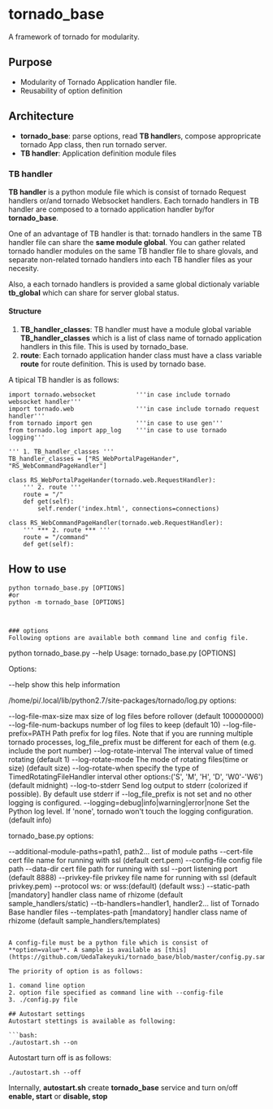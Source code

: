 # tornado_base
A framework of tornado for modularity.

## Purpose
* Modularity  of Tornado Application handler file.
* Reusability of option definition

## Architecture
* **tornado_base**: parse options, read **TB handler**s, compose appropricate tornado App class, then run tornado server.  
* **TB handler**: Application definition module files

### TB handler
**TB handler** is a python module file which is consist of tornado Request handlers or/and tornado Websocket handlers. Each tornado handlers in TB handler are composed to a tornado application handler by/for **tornado_base**.

One of an advantage of TB handler is that: tornado handlers in the same TB handler file can share the **same module global**. You can gather related tornado handler modules on the same TB handler file to share glovals, and separate non-related tornado handlers into each TB handler files as your necesity.

Also, a each tornado handlers is provided a same global dictionaly variable **tb_global** which can share for server global status.

#### Structure
1. **TB_handler_classes**:  TB handler must have a module global variable **TB_handler_classes** which is a list of class name of tornado application handlers in this file. This is used by tornado_base.
2. **route**: Each tornado application hander class must have a class variable **route** for route definition. This is used by tornado base.

A tipical TB handler is as follows:

```python:
import tornado.websocket           '''in case include tornado websocket handler'''
import tornado.web                 '''in case include tornado request handler'''
from tornado import gen            '''in case to use gen'''
from tornado.log import app_log    '''in case to use tornado logging'''

''' 1. TB_handler_classes '''
TB_handler_classes = ["RS_WebPortalPageHander", "RS_WebCommandPageHandler"]

class RS_WebPortalPageHander(tornado.web.RequestHandler):
    ''' 2. route '''
    route = "/"
    def get(self):
        self.render('index.html', connections=connections)

class RS_WebCommandPageHandler(tornado.web.RequestHandler):
    ''' *** 2. route *** '''
    route = "/command"
    def get(self):
```
## How to use

```bash:
python tornado_base.py [OPTIONS]
#or
python -m tornado_base [OPTIONS]



### options
Following options are available both command line and config file.

 ```
python tornado_base.py --help
Usage: tornado_base.py [OPTIONS]

Options:

  --help                           show this help information

/home/pi/.local/lib/python2.7/site-packages/tornado/log.py options:

  --log-file-max-size              max size of log files before rollover
                                   (default 100000000)
  --log-file-num-backups           number of log files to keep (default 10)
  --log-file-prefix=PATH           Path prefix for log files. Note that if you
                                   are running multiple tornado processes,
                                   log_file_prefix must be different for each
                                   of them (e.g. include the port number)
  --log-rotate-interval            The interval value of timed rotating
                                   (default 1)
  --log-rotate-mode                The mode of rotating files(time or size)
                                   (default size)
  --log-rotate-when                specify the type of TimedRotatingFileHandler
                                   interval other options:('S', 'M', 'H', 'D',
                                   'W0'-'W6') (default midnight)
  --log-to-stderr                  Send log output to stderr (colorized if
                                   possible). By default use stderr if
                                   --log_file_prefix is not set and no other
                                   logging is configured.
  --logging=debug|info|warning|error|none 
                                   Set the Python log level. If 'none', tornado
                                   won't touch the logging configuration.
                                   (default info)

tornado_base.py options:

  --additional-module-paths=path1, path2... 
                                   list of module paths
  --cert-file                      cert file name for running with ssl (default
                                   cert.pem)
  --config-file                    config file path
  --data-dir                       cert file path for running with ssl
  --port                           listening port (default 8888)
  --privkey-file                   privkey file name for running with ssl
                                   (default privkey.pem)
  --protocol                       ws: or wss:(default) (default wss:)
  --static-path                    [mandatory] handler class name of rhizome
                                   (default sample_handlers/static)
  --tb-handlers=handler1, handler2... 
                                   list of Tornado Base handler files
  --templates-path                 [mandatory] handler class name of rhizome
                                   (default sample_handlers/templates)
 ```

A config-file must be a python file which is consist of **option=value**. A sample is available as [this](https://github.com/UedaTakeyuki/tornado_base/blob/master/config.py.sample).

The priority of option is as follows:

1. comand line option
2. option file specified as command line with --config-file
3. ./config.py file

## Autostart settings
Autostart stettings is available as following:

```bash:
./autostart.sh --on
```

Autostart turn off is as follows:

```bash:
./autostart.sh --off
```

Internally, **autostart.sh** create **tornado_base** service and turn on/off **enable, start** or **disable, stop**

